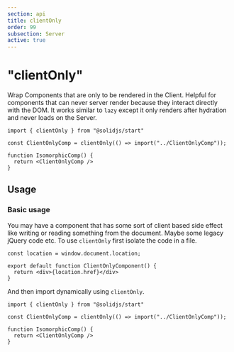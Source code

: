 ```yaml
---
section: api
title: clientOnly
order: 99
subsection: Server
active: true
---
```


# "clientOnly"

Wrap Components that are only to be rendered in the Client. Helpful for components that can never server render because they interact directly with the DOM. It works similar to `lazy` except it only renders after hydration and never loads on the Server.

<div class="text-lg">

```tsx
import { clientOnly } from "@solidjs/start"

const ClientOnlyComp = clientOnly(() => import("../ClientOnlyComp"));

function IsomorphicComp() {
  return <ClientOnlyComp />
}
```

</div>

<table-of-contents></table-of-contents>

## Usage

### Basic usage

You may have a component that has some sort of client based side effect like writing or reading something from the document. Maybe some legacy jQuery code etc. To use `clientOnly` first isolate the code in a file.

```tsx twoslash
const location = window.document.location;

export default function ClientOnlyComponent() {
  return <div>{location.href}</div>
}
```

And then import dynamically using `clientOnly`.

```tsx
import { clientOnly } from "@solidjs/start"

const ClientOnlyComp = clientOnly(() => import("../ClientOnlyComp"));

function IsomorphicComp() {
  return <ClientOnlyComp />
}
```
